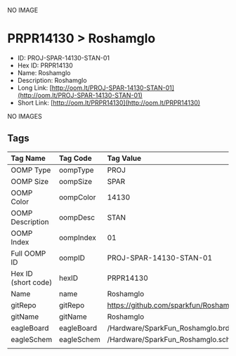 


  
NO IMAGE  
# PRPR14130 > Roshamglo

- ID: PROJ-SPAR-14130-STAN-01
- Hex ID: PRPR14130
- Name: Roshamglo
- Description: Roshamglo
- Long Link: [http://oom.lt/PROJ-SPAR-14130-STAN-01](http://oom.lt/PROJ-SPAR-14130-STAN-01)
- Short Link: [http://oom.lt/PRPR14130](http://oom.lt/PRPR14130)
  
NO IMAGES  
## Tags
  

|Tag Name|Tag Code|Tag Value|
| :--- | :--- | :--- |
|OOMP Type|oompType|PROJ|
|OOMP Size|oompSize|SPAR|
|OOMP Color|oompColor|14130|
|OOMP Description|oompDesc|STAN|
|OOMP Index|oompIndex|01|
|Full OOMP ID|oompID|PROJ-SPAR-14130-STAN-01|
|Hex ID (short code)|hexID|PRPR14130|
|Name|name|Roshamglo|
|gitRepo|gitRepo|https://github.com/sparkfun/Roshamglo|
|gitName|gitName|Roshamglo|
|eagleBoard|eagleBoard|/Hardware/SparkFun_Roshamglo.brd|
|eagleSchem|eagleSchem|/Hardware/SparkFun_Roshamglo.sch|
||||
